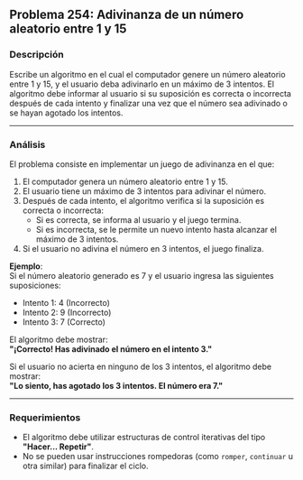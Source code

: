 ## **Problema 254: Adivinanza de un número aleatorio entre 1 y 15**

### **Descripción**  
Escribe un algoritmo en el cual el computador genere un número aleatorio entre 1 y 15, y el usuario deba adivinarlo en un máximo de 3 intentos. El algoritmo debe informar al usuario si su suposición es correcta o incorrecta después de cada intento y finalizar una vez que el número sea adivinado o se hayan agotado los intentos.

---

### **Análisis**  
El problema consiste en implementar un juego de adivinanza en el que:
1. El computador genera un número aleatorio entre 1 y 15.
2. El usuario tiene un máximo de 3 intentos para adivinar el número.
3. Después de cada intento, el algoritmo verifica si la suposición es correcta o incorrecta:
   - Si es correcta, se informa al usuario y el juego termina.
   - Si es incorrecta, se le permite un nuevo intento hasta alcanzar el máximo de 3 intentos.
4. Si el usuario no adivina el número en 3 intentos, el juego finaliza.

**Ejemplo**:  
Si el número aleatorio generado es 7 y el usuario ingresa las siguientes suposiciones:
- Intento 1: 4 (Incorrecto)
- Intento 2: 9 (Incorrecto)
- Intento 3: 7 (Correcto)

El algoritmo debe mostrar:  
**"¡Correcto! Has adivinado el número en el intento 3."**

Si el usuario no acierta en ninguno de los 3 intentos, el algoritmo debe mostrar:  
**"Lo siento, has agotado los 3 intentos. El número era 7."**

---

### **Requerimientos**  
- El algoritmo debe utilizar estructuras de control iterativas del tipo **"Hacer... Repetir"**.
- No se pueden usar instrucciones rompedoras (como `romper`, `continuar` u otra similar) para finalizar el ciclo.
